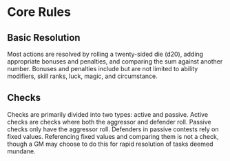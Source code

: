 # Core Rules

## Basic Resolution
Most actions are resolved by rolling a twenty-sided die (d20), adding appropriate bonuses and penalties, and comparing the sum against another number. Bonuses and penalties include but are not limited to ability modifiers, skill ranks, luck, magic, and circumstance.

## Checks
Checks are primarily divided into two types: active and passive. Active checks are checks where both the aggressor and defender roll. Passive checks only have the aggressor roll. Defenders in passive contests rely on fixed values. Referencing fixed values and comparing them is not a check, though a GM may choose to do this for rapid resolution of tasks deemed mundane.
